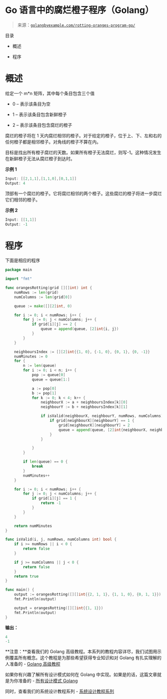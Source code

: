 <!--yml

分类：未分类

日期：2024-10-13 06:50:36

-->

# Go 语言中的腐烂橙子程序（Golang）

> 来源：[`golangbyexample.com/rotting-oranges-program-go/`](https://golangbyexample.com/rotting-oranges-program-go/)

目录

+   概述

+   程序

# **概述**

给定一个 m*n 矩阵，其中每个条目包含三个值

+   0 – 表示该条目为空

+   1 – 表示该条目包含新鲜橙子

+   2 – 表示该条目包含腐烂的橙子

腐烂的橙子将在 1 天内腐烂相邻的橙子。对于给定的橙子，位于上、下、左和右的任何橙子都是相邻橙子。对角线的橙子不算在内。

目标是找出所有橙子腐烂的天数。如果所有橙子无法腐烂，则写-1。这种情况发生在新鲜橙子无法从腐烂橙子到达时。

**示例 1**

```go
Input: [[2,1,1],[1,1,0],[0,1,1]]
Output: 4
```

顶部有一个腐烂的橙子。它将腐烂相邻的两个橙子。这些腐烂的橙子将进一步腐烂它们相邻的橙子。

**示例 2**

```go
Input: [[1,1]]
Output: -1
```

# **程序**

下面是相应的程序

```go
package main

import "fmt"

func orangesRotting(grid [][]int) int {
	numRows := len(grid)
	numColumns := len(grid[0])

	queue := make([][2]int, 0)

	for i := 0; i < numRows; i++ {
		for j := 0; j < numColumns; j++ {
			if grid[i][j] == 2 {
				queue = append(queue, [2]int{i, j})
			}
		}
	}

	neighboursIndex := [][2]int{{1, 0}, {-1, 0}, {0, 1}, {0, -1}}
	numMinutes := 0
	for {
		n := len(queue)
		for i := 0; i < n; i++ {
			pop := queue[0]
			queue = queue[1:]

			a := pop[0]
			b := pop[1]
			for k := 0; k < 4; k++ {
				neighbourX := a + neighboursIndex[k][0]
				neighbourY := b + neighboursIndex[k][1]

				if isValid(neighbourX, neighbourY, numRows, numColumns) {
					if grid[neighbourX][neighbourY] == 1 {
						grid[neighbourX][neighbourY] = 2
						queue = append(queue, [2]int{neighbourX, neighbourY})
					}
				}

			}
		}

		if len(queue) == 0 {
			break
		}
		numMinutes++
	}

	for i := 0; i < numRows; i++ {
		for j := 0; j < numColumns; j++ {
			if grid[i][j] == 1 {
				return -1
			}
		}
	}

	return numMinutes
}

func isValid(i, j, numRows, numColumns int) bool {
	if i >= numRows || i < 0 {
		return false
	}

	if j >= numColumns || j < 0 {
		return false
	}
	return true
}

func main() {
	output := orangesRotting([][]int{{2, 1, 1}, {1, 1, 0}, {0, 1, 1}})
	fmt.Println(output)

	output = orangesRotting([][]int{{1, 1}})
	fmt.Println(output)
}
```

**输出：**

```go
4
-1
```

**注意：**查看我们的 Golang 高级教程。本系列的教程内容详尽，我们试图用示例覆盖所有概念。这个教程是为那些希望获得专业知识和对 Golang 有扎实理解的人准备的 - [Golang 高级教程](https://golangbyexample.com/golang-comprehensive-tutorial/)

如果你有兴趣了解所有设计模式如何在 Golang 中实现。如果是的话，这篇文章就是为你准备的 - [所有设计模式 Golang](https://golangbyexample.com/all-design-patterns-golang/)

同时，查看我们的系统设计教程系列 - [系统设计教程系列](https://techbyexample.com/system-design-questions/)


